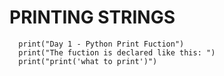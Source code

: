 #  PRINTING STRINGS

      print("Day 1 - Python Print Fuction")
      print("The fuction is declared like this: ")
      print("print('what to print')")
